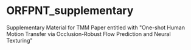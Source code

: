 # ORFPNT_supplementary
 Supplementary Material for TMM Paper entitled with "One-shot Human Motion Transfer via Occlusion-Robust Flow Prediction and Neural Texturing"


